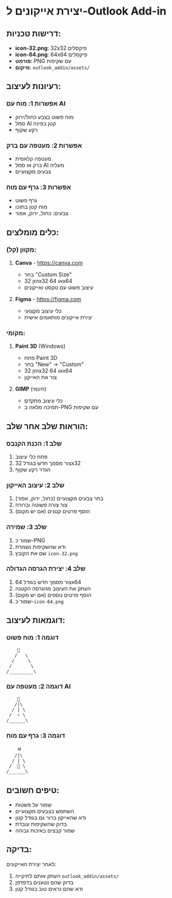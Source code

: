 # יצירת אייקונים ל-Outlook Add-in

## דרישות טכניות:
- **icon-32.png**: 32x32 פיקסלים
- **icon-64.png**: 64x64 פיקסלים
- **פורמט**: PNG עם שקיפות
- **מיקום**: `outlook_addin/assets/`

## רעיונות לעיצוב:

### אפשרות 1: מוח עם AI
- מוח פשוט בצבע כחול/ירוק
- סמל AI קטן בפינה
- רקע שקוף

### אפשרות 2: מעטפה עם ברק
- מעטפה קלאסית
- ברק או סמל AI מעליה
- צבעים מקצועיים

### אפשרות 3: גרף עם מוח
- גרף פשוט
- מוח קטן בתוכו
- צבעים: כחול, ירוק, אפור

## כלים מומלצים:

### מקוון (קל):
1. **Canva** - https://canva.com
   - בחר "Custom Size"
   - הזן 32x32 או 64x64
   - עיצוב פשוט עם טקסט ואייקונים

2. **Figma** - https://figma.com
   - כלי עיצוב מקצועי
   - יצירת אייקונים מותאמים אישית

### מקומי:
1. **Paint 3D** (Windows)
   - פתח Paint 3D
   - בחר "New" → "Custom"
   - הזן 32x32 או 64x64
   - צור את האייקון

2. **GIMP** (חינמי)
   - כלי עיצוב מתקדם
   - תמיכה מלאה ב-PNG עם שקיפות

## הוראות שלב אחר שלב:

### שלב 1: הכנת הקנבס
1. פתח כלי עיצוב
2. צור מסמך חדש בגודל 32x32
3. הגדר רקע שקוף

### שלב 2: עיצוב האייקון
1. בחר צבעים מקצועיים (כחול, ירוק, אפור)
2. צור צורה פשוטה וברורה
3. הוסף פרטים קטנים (אם יש מקום)

### שלב 3: שמירה
1. שמור כ-PNG
2. ודא שהשקיפות נשמרת
3. שם את הקובץ `icon-32.png`

### שלב 4: יצירת הגרסה הגדולה
1. צור מסמך חדש בגודל 64x64
2. העתק את העיצוב מהגרסה הקטנה
3. הוסף פרטים נוספים (אם יש מקום)
4. שמור כ-`icon-64.png`

## דוגמאות לעיצוב:

### דוגמה 1: מוח פשוט
```
    🧠
   /   \
  /     \
 /       \
/_________\
```

### דוגמה 2: מעטפה עם AI
```
    📧
   /|\
  / | \
 /  ⚡ \
/______\
```

### דוגמה 3: גרף עם מוח
```
    📊
   /|\
  / | \
 /  🧠 \
/______\
```

## טיפים חשובים:
- שמור על פשטות
- השתמש בצבעים מקצועיים
- ודא שהאייקון ברור גם בגודל קטן
- בדוק שהשקיפות עובדת
- שמור קבצים באיכות גבוהה

## בדיקה:
לאחר יצירת האייקונים:
1. העתק אותם לתיקייה `outlook_addin/assets/`
2. בדוק שהם נטענים בדפדפן
3. ודא שהם נראים טוב בגודל קטן














